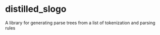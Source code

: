 distilled_slogo
===============

A library for generating parse trees from a list of tokenization and parsing rules
